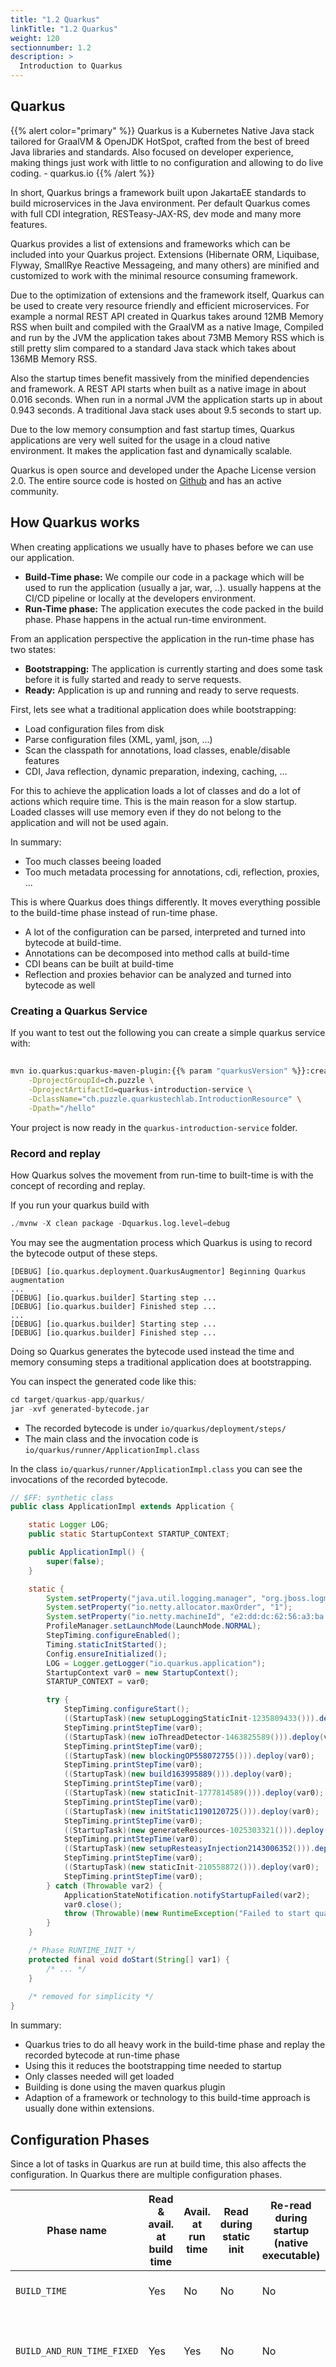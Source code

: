 ```yaml
---
title: "1.2 Quarkus"
linkTitle: "1.2 Quarkus"
weight: 120
sectionnumber: 1.2
description: >
  Introduction to Quarkus
---
```



## Quarkus

{{% alert color="primary" %}}
Quarkus is a Kubernetes Native Java stack tailored for GraalVM & OpenJDK
HotSpot, crafted from the best of breed Java libraries and standards. Also
focused on developer experience, making things just work with little to no
configuration and allowing to do live coding. - quarkus.io
{{% /alert %}}

In short, Quarkus brings a framework built upon JakartaEE standards to build
microservices in the Java environment. Per default Quarkus comes with full CDI
integration, RESTeasy-JAX-RS, dev mode and many more features.

Quarkus provides a list of extensions and frameworks which can be included into
your Quarkus project. Extensions (Hibernate ORM, Liquibase, Flyway, SmallRye
Reactive Messageing, and many others) are minified and customized to work with
the minimal resource consuming framework.

Due to the optimization of extensions and the framework itself, Quarkus can be
used to create very resource friendly and efficient microservices. For example
a normal REST API created in Quarkus takes around 12MB Memory RSS when built
and compiled with the GraalVM as a native Image, Compiled and run by the
JVM the application takes about 73MB Memory RSS which is still pretty slim
compared to a standard Java stack which takes about 136MB Memory RSS.

Also the startup times benefit massively from the minified dependencies and
framework. A REST API starts when built as a native image in about 0.016
seconds. When run in a normal JVM the application starts up in about 0.943
seconds. A traditional Java stack uses about 9.5 seconds to start up.

Due to the low memory consumption and fast startup times, Quarkus applications
are very well suited for the usage in a cloud native environment. It makes the
application fast and dynamically scalable.

Quarkus is open source and developed under the Apache License version 2.0. The
entire source code is hosted on [Github](https://github.com/quarkusio/quarkus)
and has an active community.


## How Quarkus works

When creating applications we usually have to phases before we can use our application.

* **Build-Time phase:** We compile our code in a package which will be used to run the application (usually a jar, war, ..).
usually happens at the CI/CD pipeline or locally at the developers environment.
* **Run-Time phase:** The application executes the code packed in the build phase. Phase happens in the actual run-time environment.

From an application perspective the application in the run-time phase has two states:

* **Bootstrapping:** The application is currently starting and does some task before it is fully started and ready to serve
requests.
* **Ready:** Application is up and running and ready to serve requests.

First, lets see what a traditional application does while bootstrapping:

* Load configuration files from disk
* Parse configuration files (XML, yaml, json, ...)
* Scan the classpath for annotations, load classes, enable/disable features
* CDI, Java reflection, dynamic preparation, indexing, caching, ...

For this to achieve the application loads a lot of classes and do a lot of actions which require time. This is the main
reason for a slow startup. Loaded classes will use memory even if they do not belong to the application and will not
be used again.

In summary:

* Too much classes beeing loaded
* Too much metadata processing for annotations, cdi, reflection, proxies, ...

This is where Quarkus does things differently. It moves everything possible to the build-time phase instead of run-time
phase.

* A lot of the configuration can be parsed, interpreted and turned into bytecode at build-time.
* Annotations can be decomposed into method calls at build-time
* CDI beans can be built at build-time
* Reflection and proxies behavior can be analyzed and turned into bytecode as well


### Creating a Quarkus Service

If you want to test out the following you can create a simple quarkus service with:

## 
```bash
mvn io.quarkus:quarkus-maven-plugin:{{% param "quarkusVersion" %}}:create \
    -DprojectGroupId=ch.puzzle \
    -DprojectArtifactId=quarkus-introduction-service \
    -DclassName="ch.puzzle.quarkustechlab.IntroductionResource" \
    -Dpath="/hello"
```

Your project is now ready in the `quarkus-introduction-service` folder.


### Record and replay

How Quarkus solves the movement from run-time to built-time is with the concept of recording and replay.

If you run your quarkus build with
```s
./mvnw -X clean package -Dquarkus.log.level=debug
```

You may see the augmentation process which Quarkus is using to record the bytecode output of these steps.

```
[DEBUG] [io.quarkus.deployment.QuarkusAugmentor] Beginning Quarkus augmentation
...
[DEBUG] [io.quarkus.builder] Starting step ...
[DEBUG] [io.quarkus.builder] Finished step ...
...
[DEBUG] [io.quarkus.builder] Starting step ...
[DEBUG] [io.quarkus.builder] Finished step ...
```

Doing so Quarkus generates the bytecode used instead the time and memory consuming steps a traditional application does
at bootstrapping.

You can inspect the generated code like this:
```s
cd target/quarkus-app/quarkus/
jar -xvf generated-bytecode.jar
```

* The recorded bytecode is under `io/quarkus/deployment/steps/`
* The main class and the invocation code is `io/quarkus/runner/ApplicationImpl.class`

In the class `io/quarkus/runner/ApplicationImpl.class` you can see the invocations of the recorded bytecode.
```java
// $FF: synthetic class
public class ApplicationImpl extends Application {

    static Logger LOG;
    public static StartupContext STARTUP_CONTEXT;

    public ApplicationImpl() {
        super(false);
    }

    static {
        System.setProperty("java.util.logging.manager", "org.jboss.logmanager.LogManager");
        System.setProperty("io.netty.allocator.maxOrder", "1");
        System.setProperty("io.netty.machineId", "e2:dd:dc:62:56:a3:ba:f8");
        ProfileManager.setLaunchMode(LaunchMode.NORMAL);
        StepTiming.configureEnabled();
        Timing.staticInitStarted();
        Config.ensureInitialized();
        LOG = Logger.getLogger("io.quarkus.application");
        StartupContext var0 = new StartupContext();
        STARTUP_CONTEXT = var0;

        try {
            StepTiming.configureStart();
            ((StartupTask)(new setupLoggingStaticInit-1235809433())).deploy(var0);
            StepTiming.printStepTime(var0);
            ((StartupTask)(new ioThreadDetector-1463825589())).deploy(var0);
            StepTiming.printStepTime(var0);
            ((StartupTask)(new blockingOP558072755())).deploy(var0);
            StepTiming.printStepTime(var0);
            ((StartupTask)(new build163995889())).deploy(var0);
            StepTiming.printStepTime(var0);
            ((StartupTask)(new staticInit-1777814589())).deploy(var0);
            StepTiming.printStepTime(var0);
            ((StartupTask)(new initStatic1190120725())).deploy(var0);
            StepTiming.printStepTime(var0);
            ((StartupTask)(new generateResources-1025303321())).deploy(var0);
            StepTiming.printStepTime(var0);
            ((StartupTask)(new setupResteasyInjection2143006352())).deploy(var0);
            StepTiming.printStepTime(var0);
            ((StartupTask)(new staticInit-210558872())).deploy(var0);
            StepTiming.printStepTime(var0);
        } catch (Throwable var2) {
            ApplicationStateNotification.notifyStartupFailed(var2);
            var0.close();
            throw (Throwable)(new RuntimeException("Failed to start quarkus", var2));
        }
    }

    /* Phase RUNTIME_INIT */
    protected final void doStart(String[] var1) {
        /* ... */
    }
    
    /* removed for simplicity */
}
```

In summary:

* Quarkus tries to do all heavy work in the build-time phase and replay the recorded bytecode at run-time phase
* Using this it reduces the bootstrapping time needed to startup
* Only classes needed will get loaded
* Building is done using the maven quarkus plugin
* Adaption of a framework or technology to this build-time approach is usually done within extensions.


## Configuration Phases

Since a lot of tasks in Quarkus are run at build time, this also affects the configuration. In Quarkus there are
multiple configuration phases.

Phase name       | Read & avail. at build time | Avail. at run time | Read during static init | Re-read during startup (native executable) | Notes
-----------------|-----------------------------|--------------------|-------------------------|--------------------------------------------|------
`BUILD_TIME`     | Yes | No | No | No | Appropriate for things which affect build.
`BUILD_AND_RUN_TIME_FIXED`   | Yes | Yes | No | No | Appropriate for things which affect build and must be visible for run time code. Not read from config at run time.
`BOOTSTRAP`      | No | Yes | No | Yes | Used when runtime configuration needs to be obtained from an external system (like `Consul`), but details of that system need to be configurable (for example Consul's URL). The high level way this works is by using the standard Quarkus config sources (such as properties files, system properties, etc.) and producing `ConfigSourceProvider` objects which are subsequently taken into account by Quarkus when creating the final runtime `Config` object.
`RUN_TIME`       | No | Yes | Yes | Yes | Not available at build, read at start in all modes.

Source and more details [Configuration Root Phases](https://quarkus.io/guides/writing-extensions#configuration-root-phases)

We will use configuration contexts in the &laquo;Quarkus Extension Lab&raquo;.


### Example

Let us have a look at an example. You want to use the Apicurio Registry[^1] as your Schema Registry for your Kafka Avro[^2]
Schemas and as well for your API designs. Apicurio provides different storage implementations and you like to have
stored the data in a oracle database. There is also an official docker-image `apicurio/apicurio-registry-sql` available.

However, is this image usable for our case? Unfortunately not. The image is built for postgres. The needed configuration
for your runtime environment is easily overridable using environment variables like
`QUARKUS_DATASOURCE_USERNAME`.

These are typical properties which must be overridable at runtime. However, properties like JDBC driver are fixed at build-time
even if the database driver would be included we would not be able to override the `QUARKUS_DATASOURCE_JDBC_DRIVER` property.

![Configuration Properties](../config-properties.png)

We can also see this in the [All Configuration Overview](https://quarkus.io/guides/all-config). Properties with the lock
symbol are fixed at build time. Changing these strictly requires rebuilding the application.

[^1]: [Apicurio Registry](https://www.apicur.io/registry/)
[^2]: [Apache Avro](https://avro.apache.org/)
